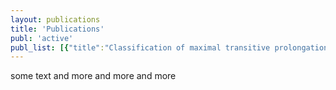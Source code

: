 ```yaml
---
layout: publications
title: 'Publications'
publ: 'active'
publ_list: [{"title":"Classification of maximal transitive prolongations of super-Poincare algebras","URL":"http://arxiv.org/abs/1212.1826","issued":{"date-parts":[[2012]]}}]
---
```


some text and more and more and more
